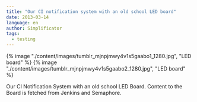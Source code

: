 ```yaml
---
title: "Our CI notification system with an old school LED board"
date: 2013-03-14
language: en
author: Simplificator
tags:
  - testing
---
```


{% image "./content/images/tumblr_mjnpjmwy4v1s5gaabo1_1280.jpg", "LED board" %}
{% image "./content/images/tumblr_mjnpjmwy4v1s5gaabo2_1280.jpg", "LED board" %}

Our CI Notification System with an old school LED Board. Content to the Board is fetched from Jenkins and Semaphore.
